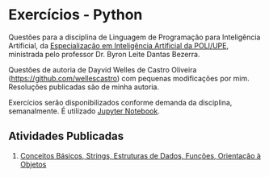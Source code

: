 # Exercícios - Python
Questões para a disciplina de Linguagem de Programação para Inteligência Artificial, da [Especialização em Inteligência Artificial da POLI/UPE](http://posgraduacao.poli.br/especializacoes/inteligencia-artificial/), ministrada pelo professor Dr. Byron Leite Dantas Bezerra. 

Questões de autoria de Dayvid Welles de Castro Oliveira (https://github.com/wellescastro) com pequenas modificações por mim.
Resoluções publicadas são de minha autoria.

Exercícios serão disponibilizados conforme demanda da disciplina, semanalmente. É utilizado [Jupyter Notebook](https://jupyter.org/).

## Atividades Publicadas
1. [Conceitos Básicos, Strings, Estruturas de Dados, Funções, Orientação à Objetos](https://github.com/victoic/Exercicios-Python/blob/master/Exercicios_Parte01.ipynb)
